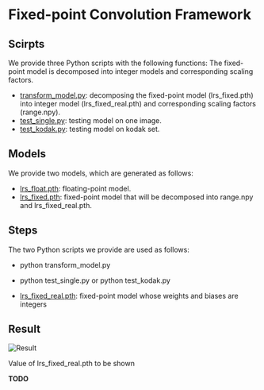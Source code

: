 
# Fixed-point Convolution Framework

## Scirpts

We provide three Python scripts with the following functions:
The fixed-point model is decomposed into integer models and corresponding scaling factors.
+ [transform_model.py](./transform_model.py): decomposing the fixed-point model (lrs_fixed.pth) into integer model (lrs_fixed_real.pth) and corresponding scaling factors (range.npy).
+ [test_single.py](./test_single.py): testing model on one image.
+ [test_kodak.py](./test_kodak.py): testing model on kodak set.

## Models

We provide two models, which are generated as follows:

+ [lrs_float.pth](./lrs_float.pth): floating-point model.
+ [lrs_fixed.pth](./lrs_fixed.pth): fixed-point model that will be decomposed into range.npy and lrs_fixed_real.pth.


## Steps

The two Python scripts we provide are used as follows:

+ python transform_model.py
+ python test_single.py or python test_kodak.py

+ [lrs_fixed_real.pth](./lrs_fixed_real.pth): fixed-point model whose weights and biases are integers


## Result

![Result](./result.png)

Value of lrs_fixed_real.pth to be shown

**TODO**
